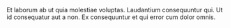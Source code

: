 Et laborum ab ut quia molestiae voluptas.
Laudantium consequuntur qui.
Ut id consequatur aut a non.
Ex consequuntur et qui error cum dolor omnis.